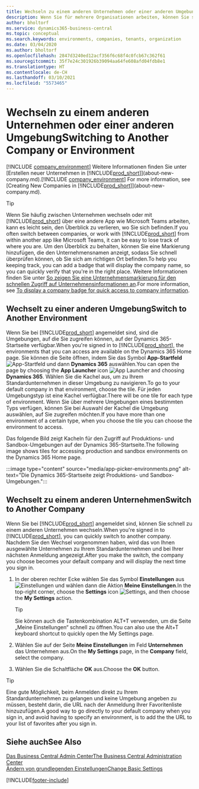 ```yaml
---
title: Wechseln zu einem anderen Unternehmen oder einer anderen Umgebung | Microsoft Docs
description: Wenn Sie für mehrere Organisationen arbeiten, können Sie schnell zwischen den Umgebungen und Unternehmen wechseln.
author: bholtorf
ms.service: dynamics365-business-central
ms.topic: conceptual
ms.search.keywords: environments, companies, tenants, organization
ms.date: 03/04/2020
ms.author: bholtorf
ms.openlocfilehash: 2847d3240ed12acf356f6c68f4c0fcb67c362f61
ms.sourcegitcommit: 35f7e24c301926b39094aa64fe608afd04fdb8e1
ms.translationtype: HT
ms.contentlocale: de-CH
ms.lasthandoff: 03/10/2021
ms.locfileid: "5573465"
---
```

# <a name="switching-to-another-company-or-environment"></a><span data-ttu-id="e91e4-103">Wechseln zu einem anderen Unternehmen oder einer anderen Umgebung</span><span class="sxs-lookup"><span data-stu-id="e91e4-103">Switching to Another Company or Environment</span></span>

<span data-ttu-id="e91e4-104">[!INCLUDE [company_environment](includes/company_environment.md)] Weitere Informationen finden Sie unter [Erstellen neuer Unternehmen in [!INCLUDE[prod_short](includes/prod_short.md)]](about-new-company.md).</span><span class="sxs-lookup"><span data-stu-id="e91e4-104">[!INCLUDE [company_environment](includes/company_environment.md)] For more information, see [Creating New Companies in [!INCLUDE[prod_short](includes/prod_short.md)]](about-new-company.md).</span></span>  

> [!TIP]
> <span data-ttu-id="e91e4-105">Wenn Sie häufig zwischen Unternehmen wechseln oder mit [!INCLUDE[prod_short](includes/prod_short.md)] über eine andere App wie Microsoft Teams arbeiten, kann es leicht sein, den Überblick zu verlieren, wo Sie sich befinden.</span><span class="sxs-lookup"><span data-stu-id="e91e4-105">If you often switch between companies, or work with [!INCLUDE[prod_short](includes/prod_short.md)] from within another app like Microsoft Teams, it can be easy to lose track of where you are.</span></span> <span data-ttu-id="e91e4-106">Um den Überblick zu behalten, können Sie eine Markierung hinzufügen, die den Unternehmensnamen anzeigt, sodass Sie schnell überprüfen können, ob Sie sich am richtigen Ort befinden.</span><span class="sxs-lookup"><span data-stu-id="e91e4-106">To help you keeping track, you can add a badge that will display the company name, so you can quickly verify that you're in the right place.</span></span> <span data-ttu-id="e91e4-107">Weitere Informationen finden Sie unter [So zeigen Sie eine Unternehmensmarkierung für den schnellen Zugriff auf Unternehmensinformationen an](ui-change-basic-settings.md#badge).</span><span class="sxs-lookup"><span data-stu-id="e91e4-107">For more information, see [To display a company badge for quick access to company information](ui-change-basic-settings.md#badge).</span></span>

## <a name="switch-to-another-environment"></a><span data-ttu-id="e91e4-108">Wechselt zu einer anderen Umgebung</span><span class="sxs-lookup"><span data-stu-id="e91e4-108">Switch to Another Environment</span></span>

<span data-ttu-id="e91e4-109">Wenn Sie bei [!INCLUDE[prod_short](includes/prod_short.md)] angemeldet sind, sind die Umgebungen, auf die Sie zugreifen können, auf der Dynamics 365-Startseite verfügbar.</span><span class="sxs-lookup"><span data-stu-id="e91e4-109">When you're signed in to [!INCLUDE[prod_short](includes/prod_short.md)], the environments that you can access are available on the Dynamics 365 Home page.</span></span> <span data-ttu-id="e91e4-110">Sie können die Seite öffnen, indem Sie das Symbol **App-Startfeld** ![App-Startfeld](media/app-launcher-icon.png "Das App-Startfeld bietet Zugriff auf weitere Funktionen.") und dann **Dynamics 365** auswählen.</span><span class="sxs-lookup"><span data-stu-id="e91e4-110">You can open the page by choosing the **App Launcher** icon ![App Launcher](media/app-launcher-icon.png "The App Launcher provides access to more features") and choosing **Dynamics 365**.</span></span> <span data-ttu-id="e91e4-111">Wählen Sie die Kachel aus, um zu Ihrem Standardunternehmen in dieser Umgebung zu navigieren.</span><span class="sxs-lookup"><span data-stu-id="e91e4-111">To go to your default company in that environment, choose the tile.</span></span> <span data-ttu-id="e91e4-112">Für jeden Umgebungstyp ist eine Kachel verfügbar.</span><span class="sxs-lookup"><span data-stu-id="e91e4-112">There will be one tile for each type of environment.</span></span> <span data-ttu-id="e91e4-113">Wenn Sie über mehrere Umgebungen eines bestimmten Typs verfügen, können Sie bei Auswahl der Kachel die Umgebung auswählen, auf Sie zugreifen möchten.</span><span class="sxs-lookup"><span data-stu-id="e91e4-113">If you have more than one environment of a certain type, when you choose the tile you can choose the environment to access.</span></span>

<span data-ttu-id="e91e4-114">Das folgende Bild zeigt Kacheln für den Zugriff auf Produktions- und Sandbox-Umgebungen auf der Dynamics 365-Startseite.</span><span class="sxs-lookup"><span data-stu-id="e91e4-114">The following image shows tiles for accessing production and sandbox environments on the Dynamics 365 Home page.</span></span>

:::image type="content" source="media/app-picker-environments.png" alt-text="Die Dynamics 365-Startseite zeigt Produktions- und Sandbox-Umgebungen.":::

## <a name="switch-to-another-company"></a><span data-ttu-id="e91e4-116">Wechselt zu einem anderen Unternehmen</span><span class="sxs-lookup"><span data-stu-id="e91e4-116">Switch to Another Company</span></span>

<span data-ttu-id="e91e4-117">Wenn Sie bei [!INCLUDE[prod_short](includes/prod_short.md)] angemeldet sind, können Sie schnell zu einem anderen Unternehmen wechseln.</span><span class="sxs-lookup"><span data-stu-id="e91e4-117">When you're signed in to [!INCLUDE[prod_short](includes/prod_short.md)], you can quickly switch to another company.</span></span> <span data-ttu-id="e91e4-118">Nachdem Sie den Wechsel vorgenommen haben, wird das von Ihnen ausgewählte Unternehmen zu Ihrem Standardunternehmen und bei Ihrer nächsten Anmeldung angezeigt.</span><span class="sxs-lookup"><span data-stu-id="e91e4-118">After you make the switch, the company you choose becomes your default company and will display the next time you sign in.</span></span>

1. <span data-ttu-id="e91e4-119">In der oberen rechter Ecke wählen Sie das Symbol **Einstellungen** aus ![Einstellungen](media/ui-experience/settings_icon_small.png "Einstellungssymbol für Rollencenter") und wählen dann die Aktion **Meine Einstellungen**.</span><span class="sxs-lookup"><span data-stu-id="e91e4-119">In the top-right corner, choose the **Settings** icon ![Settings](media/ui-experience/settings_icon_small.png "Settings icon for role center"), and then choose the **My Settings** action.</span></span>

    > [!TIP]
    > <span data-ttu-id="e91e4-120">Sie können auch die Tastenkombination ALT+T verwenden, um die Seite „Meine Einstellungen“ schnell zu öffnen.</span><span class="sxs-lookup"><span data-stu-id="e91e4-120">You can also use the Alt+T keyboard shortcut to quickly open the My Settings page.</span></span>

2. <span data-ttu-id="e91e4-121">Wählen Sie auf der Seite **Meine Einstellungen** im Feld **Unternehmen** das Unternehmen aus.</span><span class="sxs-lookup"><span data-stu-id="e91e4-121">On the **My Settings** page, in the **Company** field, select the company.</span></span>  
3. <span data-ttu-id="e91e4-122">Wählen Sie die Schaltfläche **OK** aus.</span><span class="sxs-lookup"><span data-stu-id="e91e4-122">Choose the **OK** button.</span></span>

> [!TIP]
> <span data-ttu-id="e91e4-123">Eine gute Möglichkeit, beim Anmelden direkt zu Ihrem Standardunternehmen zu gelangen und keine Umgebung angeben zu müssen, besteht darin, die URL nach der Anmeldung Ihrer Favoritenliste hinzuzufügen.</span><span class="sxs-lookup"><span data-stu-id="e91e4-123">A good way to go directly to your default company when you sign in, and avoid having to specify an environment, is to add the the URL to your list of favorites after you sign in.</span></span>

## <a name="see-also"></a><span data-ttu-id="e91e4-124">Siehe auch</span><span class="sxs-lookup"><span data-stu-id="e91e4-124">See Also</span></span>

[<span data-ttu-id="e91e4-125">Das Business Central Admin Center</span><span class="sxs-lookup"><span data-stu-id="e91e4-125">The Business Central Administration Center</span></span>](/dynamics365/business-central/dev-itpro/administration/tenant-admin-center)  
[<span data-ttu-id="e91e4-126">Ändern von grundlegenden Einstellungen</span><span class="sxs-lookup"><span data-stu-id="e91e4-126">Change Basic Settings</span></span>](ui-change-basic-settings.md)  


[!INCLUDE[footer-include](includes/footer-banner.md)]